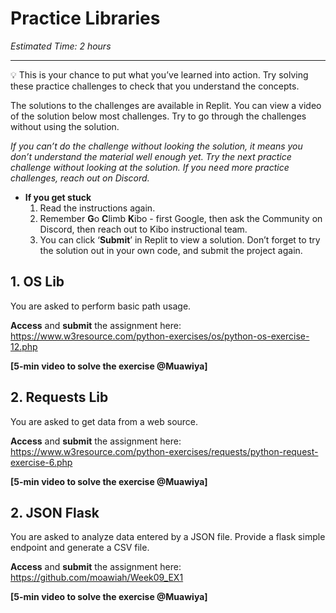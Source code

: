 # Practice Libraries

_Estimated Time: 2 hours_

---

💡 This is your chance to put what you’ve learned into action. Try solving these practice challenges to check that you understand the concepts.

The solutions to the challenges are available in Replit. You can view a video of the solution below most challenges. Try to go through the challenges without using the solution.

_If you can’t do the challenge without looking the solution, it means you don’t understand the material well enough yet. Try the next practice challenge without looking at the solution. If you need more practice challenges, reach out on Discord._

- **If you get stuck** 
    1. Read the instructions again. 
    2. Remember **G**o **C**limb **K**ibo - first Google, then ask the Community on Discord, then reach out to Kibo instructional team. 
    3. You can click ‘**Submit**’ in Replit to view a solution. Don’t forget to try the solution out in your own code, and submit the project again.

## 1. OS Lib

You are asked to perform basic path usage.

**Access** and **submit** the assignment here: https://www.w3resource.com/python-exercises/os/python-os-exercise-12.php

**[5-min video to solve the exercise @Muawiya]**

## 2. Requests Lib 

You are asked to get data from a web source.

**Access** and **submit** the assignment here: https://www.w3resource.com/python-exercises/requests/python-request-exercise-6.php

**[5-min video to solve the exercise @Muawiya]**

## 2. JSON Flask 

You are asked to analyze data entered by a JSON file. Provide a flask simple endpoint and generate a CSV file.

**Access** and **submit** the assignment here: https://github.com/moawiah/Week09_EX1

**[5-min video to solve the exercise @Muawiya]**